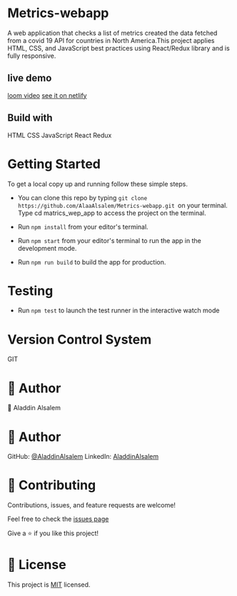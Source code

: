 # Metrics-webapp

A web application that checks a list of metrics created the data fetched from a covid 19 API for countries in North America.This project applies HTML, CSS, and JavaScript best practices using React/Redux library and is fully responsive.

## live demo
[loom video](https://www.loom.com/share/2ffaa5fca0fe46a0b029ea1a7623d5fd)
[see it on netlify](https://remarkable-mousse-ceb2df.netlify.app/)
## Build with
HTML
CSS
JavaScript
React
Redux

# Getting Started
To get a local copy up and running follow these simple steps.

- You can clone this repo by typing `git clone https://github.com/AlaaAlsalem/Metrics-webapp.git `on your terminal.
Type cd matrics_wep_app to access the project on the terminal.
  
- Run `npm install` from your editor's terminal.

- Run `npm start` from your editor's terminal to run the app in the development mode.

- Run `npm run build` to build the app for production.

# Testing

- Run `npm test` to launch the test runner in the interactive watch mode
# Version Control System

GIT

# 👤 Author
👤 Aladdin Alsalem

# 👤 Author

GitHub: [@AladdinAlsalem](https://github.com/AlaaAlsalem)
LinkedIn: [AladdinAlsalem](https://www.linkedin.com/in/aladdin-alsalem-5a68ba1a0/)

# 🤝 Contributing

Contributions, issues, and feature requests are welcome!

Feel free to check the [issues page](https://github.com/AlaaAlsalem/Metrics-webapp/issues)

Give a ⭐️ if you like this project!

# 📝 License

This project is [MIT](LICENSE) licensed.